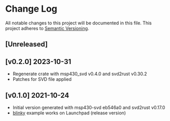 # Change Log

All notable changes to this project will be documented in this file.
This project adheres to [Semantic Versioning](http://semver.org/).

## [Unreleased]

## [v0.2.0] 2023-10-31
- Regenerate crate with msp430_svd v0.4.0 and svd2rust v0.30.2
- Patches for SVD file applied

## [v0.1.0] 2021-10-24
- Initial version generated with msp430-svd eb546a0 and svd2rust v0.17.0
- [blinky](https://github.com/rust-embedded/msp430-quickstart/blob/master/examples/blinky.rs) example works on Launchpad
  (release version)
